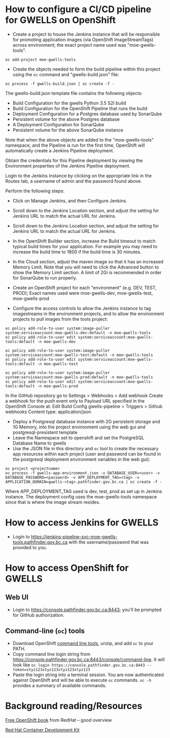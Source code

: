 # How to configure a CI/CD pipeline for GWELLS on OpenShift

- Create a project to house the Jenkins instance that will be responsible for promoting application images (via OpenShift ImageStreamTags) across environment; the exact project name used was "moe-gwells-tools".

```
oc add-project moe-gwells-tools
```
- Create the objects needed to form the build pipeline within this project using the ```oc``` command and "gwells-build.json" file:

```
oc process -f gwells-build.json | oc create -f -
```

The gwells-build.json template file contains the following objects:

- Build Configuration for the gwells Python 3.5 S2I build
- Build Configuration for the OpenShift Pipeline that runs the build
- Deployment Configuration for a Postgres database used by SonarQube
- Persistent volume for the above Postgres database
- A Deployment Configuration for SonarQube
- Persistent volume for the above SonarQube instance

Note that when the above objects are added to the "moe-gwells-tools" namespace, and the Pipeline is run for the first time, OpenShift will automatically create a Jenkins Pipeline deployment.

Obtain the credentials for this Pipeline deployment by viewing the Environment properties of the Jenkins Pipeline deployment.

Login to the Jenkins instance by clicking on the appropriate link in the Routes tab, a username of admin and the password found above.

Perform the following steps:

- Click on Manage Jenkins, and then Configure Jenkins.  
- Scroll down to the Jenkins Location section, and adjust the setting for Jenkins URL to match the actual URL for Jenkins.
- Scroll down to the Jenkins Location section, and adjust the setting for Jenkins URL to match the actual URL for Jenkins.

- In the OpenShift Builder section, increase the Build timeout to match typical build times for your application.  For example you may need to increase the build time to 1800 if the build time is 30 minutes.

- In the Cloud section, adjust the maven image so that it has an increased Memory Limit.  Note that you will need to click the Advanced button to show the Memory Limit section.  A limit of 2Gi is recommended in order for SonarQube to run properly.

- Create an OpenShift project for each "environment" (e.g. DEV, TEST, PROD); Exact names used were moe-gwells-dev, moe-gwells-test, moe-gwells-prod
- Configure the access controls to allow the Jenkins instance to tag imagestreams in the environment projects, and to allow the environment projects to pull images from the tools project:
 
```
oc policy add-role-to-user system:image-puller system:serviceaccount:moe-gwells-dev:default -n moe-gwells-tools
oc policy add-role-to-user edit system:serviceaccount:moe-gwells-tools:default -n moe-gwells-dev

oc policy add-role-to-user system:image-puller system:serviceaccount:moe-gwells-test:default -n moe-gwells-tools
oc policy add-role-to-user edit system:serviceaccount:moe-gwells-tools:default -n moe-gwells-test

oc policy add-role-to-user system:image-puller system:serviceaccount:moe-gwells-prod:default -n moe-gwells-tools
oc policy add-role-to-user edit system:serviceaccount:moe-gwells-tools:default -n moe-gwells-prod
```


In the GitHub repository go to Settings > Webhooks > Add webhook
Create a webhook for the push event only to Payload URL specified in the OpenShift Console at: Edit Build Config gwells-pipeline > Triggers > Github webhooks
Content type: application/json

 
- Deploy a Postgresql database instance with 2G persistent storage and 1G Memory, into the project environment using the web gui and postgresql-presistent template
- Leave the Namespace set to openshift and set the PostgreSQL Database Name to gwells
- Use the JSON file in this directory  and `oc` tool to create the necessary app resources within each project (user and password can be found in the postgresql deployment environment variables in the web gui):

```
oc project <projectname>
oc process -f gwells-app-environment.json -v DATABASE_USER=<user> -v DATABASE_PASSWORD=<password> -v APP_DEPLOYMENT_TAG=<tag> -v APPLICATION_DOMAIN=gwells-<tag>.pathfinder.gov.bc.ca | oc create -f -
```

Where APP_DEPLOYMENT_TAG used is dev, test, prod as set up in Jenkins instance.
The deployment config uses the moe-gwells-tools namespace since that is where the image stream resides.


# How to access Jenkins for GWELLS

- Login to https://jenkins-pipeline-svc-moe-gwells-tools.pathfinder.gov.bc.ca with the username/password that was provided to you.

# How to access OpenShift for GWELLS

## Web UI
- Login to https://console.pathfinder.gov.bc.ca:8443; you'll be prompted for GitHub authorization.

## Command-line (```oc```) tools
- Download OpenShift [command line tools](https://github.com/openshift/origin/releases/download/v1.5.1/openshift-origin-client-tools-v1.5.1-7b451fc-windows.zip), unzip, and add ```oc``` to your PATH.  
- Copy command line login string from https://console.pathfinder.gov.bc.ca:8443/console/command-line.  It will look like ```oc login https://console.pathfinder.gov.bc.ca:8443 --token=xtyz123xtyz123xtyz123xtyz123```
- Paste the login string into a terminal session.  You are now authenticated against OpenShift and will be able to execute ```oc``` commands. ```oc -h``` provides a summary of available commands.



# Background reading/Resources

[Free OpenShift book](https://www.openshift.com/promotions/for-developers.html) from RedHat – good overview

[Red Hat Container Development Kit](http://developers.redhat.com/products/cdk/overview/)



  

   
